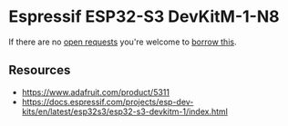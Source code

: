 # Espressif ESP32-S3 DevKitM-1-N8
If there are no [open requests](../../../../issues?q=is%3Aissue+is%3Aopen+%22Espressif+ESP32-S3+DevKitM-1-N8%22+in%3Atitle) you're welcome to [borrow this](../../../../issues/new?title=Borrow+request+for+Espressif+ESP32-S3+DevKitM-1-N8&body=1+piece+of+%5Bthis%5D%28..%2Fblob%2Fmain%2F.%2FHardware%2FMicrocontrollers%2FEspressif_ESP32-S3_DevKitM-1-N8.md%29+for+~2+weeks.).

## Resources
- https://www.adafruit.com/product/5311
- https://docs.espressif.com/projects/esp-dev-kits/en/latest/esp32s3/esp32-s3-devkitm-1/index.html
